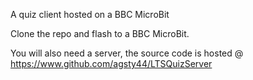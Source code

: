 A quiz client hosted on a BBC MicroBit

Clone the repo and flash to a BBC MicroBit.

You will also need a server, the source code is hosted @ https://www.github.com/agsty44/LTSQuizServer
